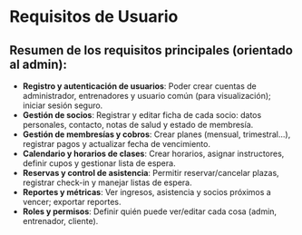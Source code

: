 # Requisitos de Usuario

## Resumen de los requisitos principales (orientado al admin):

- **Registro y autenticación de usuarios**: Poder crear cuentas de administrador, entrenadores y usuario común (para visualización); iniciar sesión seguro.
- **Gestión de socios**: Registrar y editar ficha de cada socio: datos personales, contacto, notas de salud y estado de membresía.
- **Gestión de membresías y cobros**: Crear planes (mensual, trimestral...), registrar pagos y actualizar fecha de vencimiento.
- **Calendario y horarios de clases**: Crear horarios, asignar instructores, definir cupos y gestionar lista de espera.
- **Reservas y control de asistencia**: Permitir reservar/cancelar plazas, registrar check-in y manejar listas de espera.
- **Reportes y métricas**: Ver ingresos, asistencia y socios próximos a vencer; exportar reportes.
- **Roles y permisos**: Definir quién puede ver/editar cada cosa (admin, entrenador, cliente).




